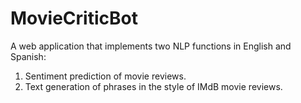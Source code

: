 # MovieCriticBot
A web application that implements two NLP functions in English and Spanish:
  1) Sentiment prediction of movie reviews.
  2) Text generation of phrases in the style of IMdB movie reviews.
